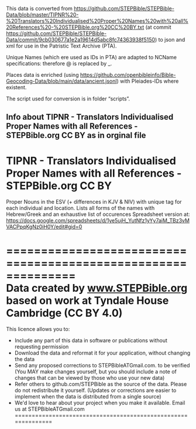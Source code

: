 This data is converted from https://github.com/STEPBible/STEPBible-Data/blob/master/TIPNR%20-%20Translators%20Individualised%20Proper%20Names%20with%20all%20References%20-%20STEPBible.org%20CC%20BY.txt (at commit https://github.com/STEPBible/STEPBible-Data/commit/9cb030677a1e2a19614d5abc8fc74363938f5150) to json and xml for use in the Patristic Text Archive (PTA).

Unique Names (which ere used as IDs in PTA) are adapted to NCName specifications: therefore @ is replaced by _.

Places data is enriched (using https://github.com/openbibleinfo/Bible-Geocoding-Data/blob/main/data/ancient.jsonl) with Pleiades-IDs where existent.

The script used for conversion is in folder “scripts”.


## Info about TIPNR - Translators Individualised Proper Names with all References - STEPBible.org CC BY as in orginal file

TIPNR - Translators Individualised Proper Names with all References - STEPBible.org CC BY
=========================================================								
Proper Nouns in the ESV (+ differences in KJV & NIV) with unique tag for each individual and location. 
Lists all forms of the names with Hebrew/Greek and an exhaustive list of occurences
Spreadsheet version at: 	https://docs.google.com/spreadsheets/d/1ye5ujH_YutNfz1yYy7aiM_TBz3vMVACPpqKgNz0iH0Y/edit#gid=0

==============================================================							
Data created by www.STEPBible.org based on work at Tyndale House Cambridge (CC BY 4.0)
==============================================================							
This licence allows you to:
* Include any part of this data in software or publications without requesting permission
* Download the data and reformat it for your application, without changing the data
* Send any proposed corrections to STEPBibleATGmail.com. to be verified 
(You MAY make changes yourself, but you should include a note of changes that can be viewed by those who use your new data)
* Refer others to github.com/STEPBible as the source of the data. Please do not redistribute it yourself.
(Updates or corrections are easier to implement when the data is distributed from a single source)
* We'd love to hear about your project when you make it available. Email us at STEPBibleATGmail.com
==============================================================	
